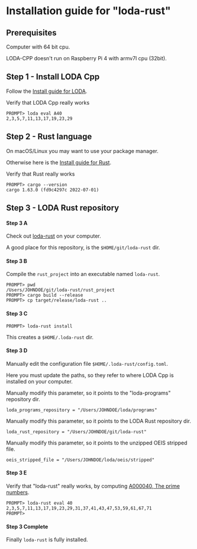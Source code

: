# Installation guide for "loda-rust"

## Prerequisites

Computer with 64 bit cpu.

LODA-CPP doesn't run on Raspberry Pi 4 with armv7l cpu (32bit).


## Step 1 - Install LODA Cpp

Follow the [Install guide for LODA](https://loda-lang.org/install/).

Verify that LODA Cpp really works

```
PROMPT> loda eval A40
2,3,5,7,11,13,17,19,23,29
```


## Step 2 - Rust language

On macOS/Linux you may want to use your package manager.

Otherwise here is the [Install guide for Rust](https://www.rust-lang.org/learn/get-started).

Verify that Rust really works

```
PROMPT> cargo --version
cargo 1.63.0 (fd9c4297c 2022-07-01)
```


## Step 3 - LODA Rust repository

#### Step 3 A

Check out [loda-rust](https://github.com/loda-lang/loda-rust) on your computer.

A good place for this repository, is the `$HOME/git/loda-rust` dir.

#### Step 3 B

Compile the `rust_project` into an executable named `loda-rust`.

```
PROMPT> pwd
/Users/JOHNDOE/git/loda-rust/rust_project
PROMPT> cargo build --release
PROMPT> cp target/release/loda-rust ..
```

#### Step 3 C

```
PROMPT> loda-rust install
```

This creates a `$HOME/.loda-rust` dir.

#### Step 3 D

Manually edit the configuration file `$HOME/.loda-rust/config.toml`.

Here you must update the paths, so they refer to where LODA Cpp is installed on your computer.

Manually modify this parameter, so it points to the "loda-programs" repository dir.
```
loda_programs_repository = "/Users/JOHNDOE/loda/programs"
```

Manually modify this parameter, so it points to the LODA Rust repository dir.
```
loda_rust_repository = "/Users/JOHNDOE/git/loda-rust"
```

Manually modify this parameter, so it points to the unzipped OEIS stripped file.
```
oeis_stripped_file = "/Users/JOHNDOE/loda/oeis/stripped"
```

#### Step 3 E

Verify that "loda-rust" really works, by computing [A000040, The prime numbers](https://oeis.org/A000040).

```
PROMPT> loda-rust eval 40
2,3,5,7,11,13,17,19,23,29,31,37,41,43,47,53,59,61,67,71
PROMPT>
```

#### Step 3 Complete

Finally `loda-rust` is fully installed.

